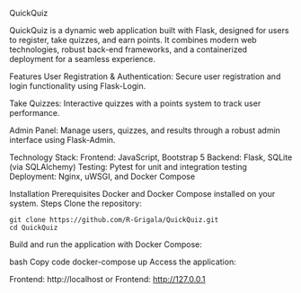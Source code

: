 QuickQuiz

QuickQuiz is a dynamic web application built with Flask, designed for users to register, take quizzes, and earn points. It combines modern web technologies, robust back-end frameworks, and a containerized deployment for a seamless experience.

Features
User Registration & Authentication:
Secure user registration and login functionality using Flask-Login.

Take Quizzes:
Interactive quizzes with a points system to track user performance.

Admin Panel:
    Manage users, quizzes, and results through a robust admin interface using Flask-Admin.

Technology Stack:
    Frontend: JavaScript, Bootstrap 5
    Backend: Flask, SQLite (via SQLAlchemy)
    Testing: Pytest for unit and integration testing
    Deployment: Nginx, uWSGI, and Docker Compose

Installation
Prerequisites
Docker and Docker Compose installed on your system.
Steps
Clone the repository:

    git clone https://github.com/R-Grigala/QuickQuiz.git
    cd QuickQuiz
Build and run the application with Docker Compose:

bash
Copy code
docker-compose up
Access the application:

Frontend: http://localhost
or Frontend: http://127.0.0.1